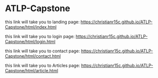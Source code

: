 # ATLP-Capstone

this link will take you to landing page: https://christianr15c.github.io/ATLP-Capstone/html/index.html

this link will take you to login page: https://christianr15c.github.io/ATLP-Capstone/html/login.html

this link will take you to contact page: https://christianr15c.github.io/ATLP-Capstone/html/contact.html

this link will take you to Articles page: https://christianr15c.github.io/ATLP-Capstone/html/article.html
